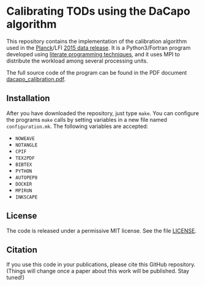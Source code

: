 # Calibrating TODs using the DaCapo algorithm

This repository contains the implementation of the calibration
algorithm used in the
[Planck](http://www.cosmos.esa.int/web/planck)/LFI
[2015 data release](http://www.cosmos.esa.int/web/planck/pla). It is a
Python3/Fortran program developed using
[literate programming techniques](https://en.wikipedia.org/wiki/Literate_programming),
and it uses MPI to distribute the workload among several processing
units.

The full source code of the program can be found in the PDF document
[dacapo_calibration.pdf](https://github.com/ziotom78/dacapo_calibration/blob/master/dacapo_calibration.pdf).

## Installation

After you have downloaded the repository, just type `make`. You can
configure the programs `make` calls by setting variables in a new
file named `configuration.mk`. The following variables are
accepted:
- `NOWEAVE`
- `NOTANGLE`
- `CPIF`
- `TEX2PDF`
- `BIBTEX`
- `PYTHON`
- `AUTOPEP8`
- `DOCKER`
- `MPIRUN`
- `INKSCAPE`

## License

The code is released under a permissive MIT license. See the file
[LICENSE](https://github.com/ziotom78/dacapo_calibration/blob/master/LICENSE).

## Citation

If you use this code in your publications, please cite this GitHub
repository. (Things will change once a paper about this work will be
published. Stay tuned!)
